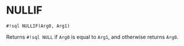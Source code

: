 # NULLIF

`#!sql NULLIF(Arg0, Arg1)`

Returns `#!sql NULL` if `Arg0` is equal to `Arg1`, and otherwise
returns `Arg0`.
